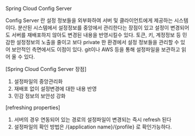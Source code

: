 Spring Cloud Config Server

Config Server 란 설정 정보들을 외부화하여 서버 및 클라이언트에게 제공하는 시스템이다.
분산된 시스템에서 설정정보를 중앙에서 관리한다는 장점이 있고 설정이 변경되어도 서버를 재배포하지 않아도 변경된 내용을 반영시킬수 있다.
토큰, 키, 계정정보 등 민감한 설정정보의 노출을 줄이고 보다 private 한 환경에서 설정 정보들을 관리할 수 있어 보안적인 측면에서도 이점이 있다.
git이나 AWS 등을 통해 설정파일을 보관하고 읽어 올 수 있다.

[Spring Cloud Config Server 장점]
1. 설정파일의 중앙관리화
2. 재배포 없이 설정변경에 대한 내용 반영
3. 민감 정보의 보안성 강화

[refreshing properties]
1. 서버의 경우 연동되어 있는 경로의 설정파일이 변경되는 즉시 refresh 된다
2. 설정파일의 확인 방법은 /{application name}/{profile} 로 확인가능하다.

